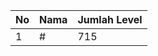 | No | Nama            | Jumlah Level |
|----|-----------------|--------------|
| 1  | #    |    715        |
